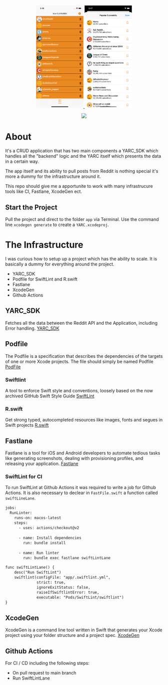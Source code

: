 <style>
.row img {
   display:inline-block;
}
.row{
  text-align:center;
}
</style>

<p align="center">
<a href="https://github.com/Tokko55v2/YARC">
<img src="Assets/screen1.png" style="width: 30%; heigth: 30%;" alt="YARC1" />
</a>
<a href="https://github.com/Tokko55v2/YARC">
<img src="Assets/screen2.png" style="width: 30%; heigth: 30%;" alt="YARC2" />
</a>
</p>
<p align="center">
  <a href="https://github.com/Tokko55v2/YARC/blob/main/LICENSE">
    <img src="https://img.shields.io/github/license/Tokko55v2/YARC"/>
  </a>
</p>

# About

It's a CRUD application that has two main components a YARC_SDK which handles all the "backend" logic and the YARC itself which presents the data in a certain way.

The app itself and its ability to pull posts from Reddit is nothing special it's more a dummy for the infrastructure around it. 

This repo should give me a apportunite to work with many infrastrucure tools like CI, Fastlane, XcodeGen ect.

## Start the Project
Pull the project and direct to the folder `app` via Terminal.
Use the command line `xcodegen generate` to create a `YARC.xcodeproj`.

# The Infrastructure

I was curious how to setup up a project which has the ability to scale.  It is basically a dummy for everything around the project.

* YARC_SDK
* Podfile for SwiftLint and R.swift
* Fastlane
* XcodeGen
* Github Actions

## YARC_SDK
Fetches all the data between the Reddit API and the Application, including Error handling.
[YARC_SDK](https://github.com/Tokko55v2/YARC_SDK)

## Podfile
The Podfile is a specification that describes the dependencies of the targets of one or more Xcode projects. The file should simply be named Podfile [PodFile](https://guides.cocoapods.org/using/the-podfile.html)
### Swiftlint
A tool to enforce Swift style and conventions, loosely based on the now archived GitHub Swift Style Guide [SwiftLint](https://github.com/realm/SwiftLint)
### R.swift
Get strong typed, autocompleted resources like images, fonts and segues in Swift projects [R.swift](https://github.com/mac-cain13/R.swift)

## Fastlane
Fastlane is a tool for iOS and Android developers to automate tedious tasks like generating screenshots, dealing with provisioning profiles, and releasing your application. [Fastlane](https://github.com/fastlane/fastlane)
### SwiftLint for CI
To run SwiftLint at Github Actions it was required to write a job for Github Actions. 
It is also necessary to declear in `FastFile.swift` a function called `swiftLineLane`.
```
jobs:
  RunLinter:
    runs-on: macos-latest
    steps:
      - uses: actions/checkout@v2
      
      - name: Install dependencies
        run: bundle install

      - name: Run linter
        run: bundle exec fastlane swiftLintLane
```

```
func swiftLintLane() {
    desc("Run SwiftLint")
    swiftlint(configFile: "app/.swiftlint.yml",
              strict: true,
              ignoreExitStatus: false,
              raiseIfSwiftlintError: true,
              executable: "Pods/SwiftLint/swiftlint")
}
```
## XcodeGen
XcodeGen is a command line tool written in Swift that generates your Xcode project using your folder structure and a project spec. [XcodeGen](https://github.com/yonaskolb/XcodeGen)

## Github Actions
For CI / CD including the following steps: 
* On pull request to main branch
* Run SwiftLintLane
